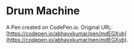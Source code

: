 # Drum Machine

A Pen created on CodePen.io. Original URL: [https://codepen.io/abhayxkumar/pen/mdEGXvb](https://codepen.io/abhayxkumar/pen/mdEGXvb).


